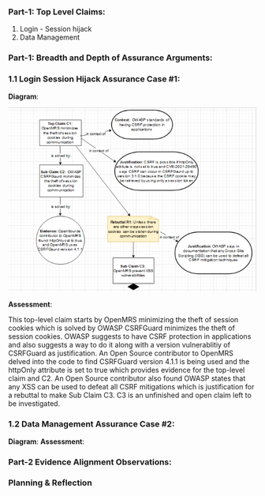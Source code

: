 ### Part-1: Top Level Claims:

1. Login - Session hijack
2. Data Management

### Part-1: Breadth and Depth of Assurance Arguments:

### 1.1 Login Session Hijack Assurance Case #1:

**Diagram**:

![Assurance_Case_1](/AssuranceCases_Diagrams/Claim1.PNG)

**Assessment**:

This top-level claim starts by OpenMRS minimizing the theft of session cookies which is solved by OWASP CSRFGuard minimizes the theft of session cookies. OWASP suggests to have CSRF protection in applications and also suggests a way to do it along with a version vulnerablitiy of CSRFGuard as justification. An Open Source contributor to OpenMRS delved into the code to find CSRFGuard version 4.1.1 is being used and the httpOnly attribute is set to true which provides evidence for the top-level claim and C2. An Open Source contributor also found OWASP states that any XSS can be used to defeat all CSRF mitigations which is justification for a rebuttal to make Sub Claim C3. C3 is an unfinished and open claim left to be investigated. 

### 1.2 Data Management Assurance Case #2:
**Diagram**:
**Assessment**:

###  Part-2 Evidence Alignment Observations:
### Planning & Reflection
